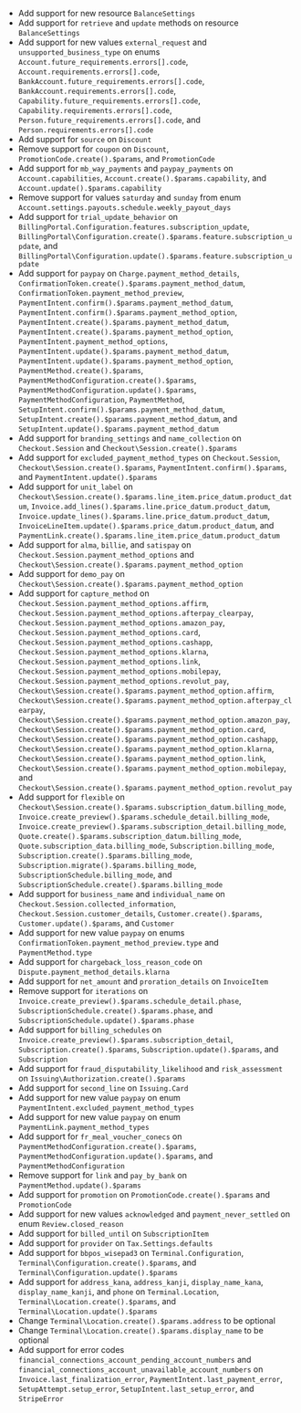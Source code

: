 * Add support for new resource `BalanceSettings`
* Add support for `retrieve` and `update` methods on resource `BalanceSettings`
* Add support for new values `external_request` and `unsupported_business_type` on enums `Account.future_requirements.errors[].code`, `Account.requirements.errors[].code`, `BankAccount.future_requirements.errors[].code`, `BankAccount.requirements.errors[].code`, `Capability.future_requirements.errors[].code`, `Capability.requirements.errors[].code`, `Person.future_requirements.errors[].code`, and `Person.requirements.errors[].code`
* Add support for `source` on `Discount`
* Remove support for `coupon` on `Discount`, `PromotionCode.create().$params`, and `PromotionCode`
* Add support for `mb_way_payments` and `paypay_payments` on `Account.capabilities`, `Account.create().$params.capability`, and `Account.update().$params.capability`
* Remove support for values `saturday` and `sunday` from enum `Account.settings.payouts.schedule.weekly_payout_days`
* Add support for `trial_update_behavior` on `BillingPortal.Configuration.features.subscription_update`, `BillingPortal\Configuration.create().$params.feature.subscription_update`, and `BillingPortal\Configuration.update().$params.feature.subscription_update`
* Add support for `paypay` on `Charge.payment_method_details`, `ConfirmationToken.create().$params.payment_method_datum`, `ConfirmationToken.payment_method_preview`, `PaymentIntent.confirm().$params.payment_method_datum`, `PaymentIntent.confirm().$params.payment_method_option`, `PaymentIntent.create().$params.payment_method_datum`, `PaymentIntent.create().$params.payment_method_option`, `PaymentIntent.payment_method_options`, `PaymentIntent.update().$params.payment_method_datum`, `PaymentIntent.update().$params.payment_method_option`, `PaymentMethod.create().$params`, `PaymentMethodConfiguration.create().$params`, `PaymentMethodConfiguration.update().$params`, `PaymentMethodConfiguration`, `PaymentMethod`, `SetupIntent.confirm().$params.payment_method_datum`, `SetupIntent.create().$params.payment_method_datum`, and `SetupIntent.update().$params.payment_method_datum`
* Add support for `branding_settings` and `name_collection` on `Checkout.Session` and `Checkout\Session.create().$params`
* Add support for `excluded_payment_method_types` on `Checkout.Session`, `Checkout\Session.create().$params`, `PaymentIntent.confirm().$params`, and `PaymentIntent.update().$params`
* Add support for `unit_label` on `Checkout\Session.create().$params.line_item.price_datum.product_datum`, `Invoice.add_lines().$params.line.price_datum.product_datum`, `Invoice.update_lines().$params.line.price_datum.product_datum`, `InvoiceLineItem.update().$params.price_datum.product_datum`, and `PaymentLink.create().$params.line_item.price_datum.product_datum`
* Add support for `alma`, `billie`, and `satispay` on `Checkout.Session.payment_method_options` and `Checkout\Session.create().$params.payment_method_option`
* Add support for `demo_pay` on `Checkout\Session.create().$params.payment_method_option`
* Add support for `capture_method` on `Checkout.Session.payment_method_options.affirm`, `Checkout.Session.payment_method_options.afterpay_clearpay`, `Checkout.Session.payment_method_options.amazon_pay`, `Checkout.Session.payment_method_options.card`, `Checkout.Session.payment_method_options.cashapp`, `Checkout.Session.payment_method_options.klarna`, `Checkout.Session.payment_method_options.link`, `Checkout.Session.payment_method_options.mobilepay`, `Checkout.Session.payment_method_options.revolut_pay`, `Checkout\Session.create().$params.payment_method_option.affirm`, `Checkout\Session.create().$params.payment_method_option.afterpay_clearpay`, `Checkout\Session.create().$params.payment_method_option.amazon_pay`, `Checkout\Session.create().$params.payment_method_option.card`, `Checkout\Session.create().$params.payment_method_option.cashapp`, `Checkout\Session.create().$params.payment_method_option.klarna`, `Checkout\Session.create().$params.payment_method_option.link`, `Checkout\Session.create().$params.payment_method_option.mobilepay`, and `Checkout\Session.create().$params.payment_method_option.revolut_pay`
* Add support for `flexible` on `Checkout\Session.create().$params.subscription_datum.billing_mode`, `Invoice.create_preview().$params.schedule_detail.billing_mode`, `Invoice.create_preview().$params.subscription_detail.billing_mode`, `Quote.create().$params.subscription_datum.billing_mode`, `Quote.subscription_data.billing_mode`, `Subscription.billing_mode`, `Subscription.create().$params.billing_mode`, `Subscription.migrate().$params.billing_mode`, `SubscriptionSchedule.billing_mode`, and `SubscriptionSchedule.create().$params.billing_mode`
* Add support for `business_name` and `individual_name` on `Checkout.Session.collected_information`, `Checkout.Session.customer_details`, `Customer.create().$params`, `Customer.update().$params`, and `Customer`
* Add support for new value `paypay` on enums `ConfirmationToken.payment_method_preview.type` and `PaymentMethod.type`
* Add support for `chargeback_loss_reason_code` on `Dispute.payment_method_details.klarna`
* Add support for `net_amount` and `proration_details` on `InvoiceItem`
* Remove support for `iterations` on `Invoice.create_preview().$params.schedule_detail.phase`, `SubscriptionSchedule.create().$params.phase`, and `SubscriptionSchedule.update().$params.phase`
* Add support for `billing_schedules` on `Invoice.create_preview().$params.subscription_detail`, `Subscription.create().$params`, `Subscription.update().$params`, and `Subscription`
* Add support for `fraud_disputability_likelihood` and `risk_assessment` on `Issuing\Authorization.create().$params`
* Add support for `second_line` on `Issuing.Card`
* Add support for new value `paypay` on enum `PaymentIntent.excluded_payment_method_types`
* Add support for new value `paypay` on enum `PaymentLink.payment_method_types`
* Add support for `fr_meal_voucher_conecs` on `PaymentMethodConfiguration.create().$params`, `PaymentMethodConfiguration.update().$params`, and `PaymentMethodConfiguration`
* Remove support for `link` and `pay_by_bank` on `PaymentMethod.update().$params`
* Add support for `promotion` on `PromotionCode.create().$params` and `PromotionCode`
* Add support for new values `acknowledged` and `payment_never_settled` on enum `Review.closed_reason`
* Add support for `billed_until` on `SubscriptionItem`
* Add support for `provider` on `Tax.Settings.defaults`
* Add support for `bbpos_wisepad3` on `Terminal.Configuration`, `Terminal\Configuration.create().$params`, and `Terminal\Configuration.update().$params`
* Add support for `address_kana`, `address_kanji`, `display_name_kana`, `display_name_kanji`, and `phone` on `Terminal.Location`, `Terminal\Location.create().$params`, and `Terminal\Location.update().$params`
* Change `Terminal\Location.create().$params.address` to be optional
* Change `Terminal\Location.create().$params.display_name` to be optional
* Add support for error codes `financial_connections_account_pending_account_numbers` and `financial_connections_account_unavailable_account_numbers` on `Invoice.last_finalization_error`, `PaymentIntent.last_payment_error`, `SetupAttempt.setup_error`, `SetupIntent.last_setup_error`, and `StripeError`